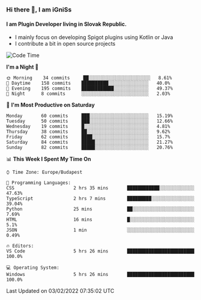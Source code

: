 ### Hi there 👋, I am iGniSs

#### I am Plugin Developer living in Slovak Republic.
- I mainly focus on developing Spigot plugins using Kotlin or Java
- I contribute a bit in open source projects

<!--START_SECTION:waka-->
![Code Time](http://img.shields.io/badge/Code%20Time-774%20hrs%2038%20mins-blue)

**I'm a Night 🦉** 

```text
🌞 Morning    34 commits     ██░░░░░░░░░░░░░░░░░░░░░░░   8.61% 
🌆 Daytime    158 commits    ██████████░░░░░░░░░░░░░░░   40.0% 
🌃 Evening    195 commits    ████████████░░░░░░░░░░░░░   49.37% 
🌙 Night      8 commits      ░░░░░░░░░░░░░░░░░░░░░░░░░   2.03%

```
📅 **I'm Most Productive on Saturday** 

```text
Monday       60 commits     ███░░░░░░░░░░░░░░░░░░░░░░   15.19% 
Tuesday      50 commits     ███░░░░░░░░░░░░░░░░░░░░░░   12.66% 
Wednesday    19 commits     █░░░░░░░░░░░░░░░░░░░░░░░░   4.81% 
Thursday     38 commits     ██░░░░░░░░░░░░░░░░░░░░░░░   9.62% 
Friday       62 commits     ████░░░░░░░░░░░░░░░░░░░░░   15.7% 
Saturday     84 commits     █████░░░░░░░░░░░░░░░░░░░░   21.27% 
Sunday       82 commits     █████░░░░░░░░░░░░░░░░░░░░   20.76%

```


📊 **This Week I Spent My Time On** 

```text
⌚︎ Time Zone: Europe/Budapest

💬 Programming Languages: 
CSS                      2 hrs 35 mins       ████████████░░░░░░░░░░░░░   47.63% 
TypeScript               2 hrs 7 mins        █████████░░░░░░░░░░░░░░░░   39.04% 
Python                   25 mins             ██░░░░░░░░░░░░░░░░░░░░░░░   7.69% 
HTML                     16 mins             █░░░░░░░░░░░░░░░░░░░░░░░░   5.1% 
JSON                     1 min               ░░░░░░░░░░░░░░░░░░░░░░░░░   0.49%

🔥 Editors: 
VS Code                  5 hrs 26 mins       █████████████████████████   100.0%

💻 Operating System: 
Windows                  5 hrs 26 mins       █████████████████████████   100.0%

```


 Last Updated on 03/02/2022 07:35:02 UTC
<!--END_SECTION:waka-->